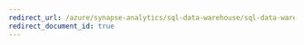 ```yaml
---
redirect_url: /azure/synapse-analytics/sql-data-warehouse/sql-data-warehouse-overview-manageability-monitoring
redirect_document_id: true
---
```

